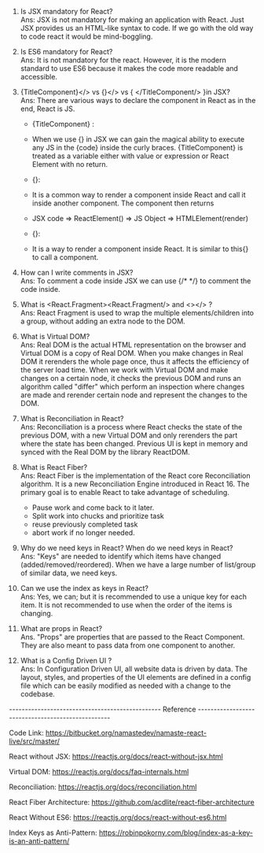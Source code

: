 
1. Is JSX mandatory for React?</br>
Ans: JSX is not mandatory for making an application with React. Just JSX provides us an HTML-like syntax to code. If we go with the old way to code react it would be mind-boggling.

2. Is ES6 mandatory for React?</br>
Ans: It is not mandatory for the react. However, it is the modern standard to use ES6 because it makes the code more readable and accessible.

3. {TitleComponent}</> vs {<TitleComponent/>}</> vs { <TitleComponent></TitleComponent/> }in JSX? </br>
Ans: There are various ways to declare the component in React as in the end, React is JS.

   - {TitleComponent} : 
    - When we use {} in JSX we can gain the magical ability to execute any JS in the {code} inside the curly braces. {TitleComponent} is treated as        a variable either with value or expression or React Element with no return.

   - {<TitleComponent />}: 
    - It is a common way to render a component inside React and call it inside another component. The component then returns 

    - JSX code => ReactElement() => JS Object => HTMLElement(render)

   - {<TitleComponent></TitleComponent>}: 
    - It is a way to render a component inside React. It is similar to this{<TitleComponent />} to call a component.


4. How can I write comments in JSX?</br>
Ans: To comment a code inside JSX we can use {/* */} to comment the code inside.

5. What is <React.Fragment><React.Fragment/> and <></> ?</br>
Ans: React Fragment is used to wrap the multiple elements/children into a group, without adding an extra node to the DOM. 
    
6. What is Virtual DOM?</br>
Ans: Real DOM is the actual HTML representation on the browser and Virtual DOM is a copy of Real DOM. When you make changes in Real DOM it rerenders the whole page once, thus it affects the efficiency of the server load time. When we work with Virtual DOM and make changes on a certain node, it checks the previous DOM and runs an algorithm called "differ" which perform an inspection where changes are made and rerender certain node and represent the changes to the DOM. 

7. What is Reconciliation in React?</br>
Ans: Reconciliation is a process where React checks the state of the previous DOM, with a new Virtual DOM and only rerenders the part where the state has been changed. Previous UI is kept in memory and synced with the Real DOM by the library ReactDOM.

8. What is React Fiber?</br>
Ans: React Fiber is the implementation of the React core Reconciliation algorithm. It is a new Reconciliation Engine introduced in React 16. The primary goal is to enable React to take advantage of scheduling.

    - Pause work and come back to it later.
    - Split work into chucks and prioritize task
    - reuse previously completed task
    - abort work if no longer needed.

9. Why do we need keys in React? When do we need keys in React?</br>
Ans: "Keys" are needed to identify which items have changed (added/removed/reordered). When we have a large number of list/group of similar data, we need keys.
    
10. Can we use the index as keys in React?</br>
Ans: Yes, we can; but it is recommended to use a unique key for each item. It is not recommended to use when the order of the items is changing.
    
11. What are props in React?</br>
Ans. "Props" are properties that are passed to the React Component. They are also meant to pass data from one component to another.
    
12. What is a Config Driven UI ?</br>
Ans: In Configuration Driven UI, all website data is driven by data. The layout, styles, and properties of the UI elements are defined in a config file which can be easily modified as needed with a change to the codebase. 


------------------------------------------------ Reference --------------------------------------------------

Code Link: 
<a href="https://bitbucket.org/namastedev/namaste-react-live/src/master/">https://bitbucket.org/namastedev/namaste-react-live/src/master/</a>

React without JSX: 
<a href="https://reactjs.org/docs/react-without-jsx.html">https://reactjs.org/docs/react-without-jsx.html</a>

Virtual DOM: 
<a  href="https://reactjs.org/docs/faq-internals.html">https://reactjs.org/docs/faq-internals.html</a>

Reconciliation: 
<a href="https://reactjs.org/docs/reconciliation.html">https://reactjs.org/docs/reconciliation.html</a>

React Fiber Architecture: 
<a href="https://github.com/acdlite/react-fiber-architecture">https://github.com/acdlite/react-fiber-architecture</a>

React Without ES6: 
<a href="https://reactjs.org/docs/react-without-es6.html">https://reactjs.org/docs/react-without-es6.html</a>

Index Keys as Anti-Pattern: 
<a href="https://robinpokorny.com/blog/index-as-a-key-is-an-anti-pattern/">https://robinpokorny.com/blog/index-as-a-key-is-an-anti-pattern/</a>
